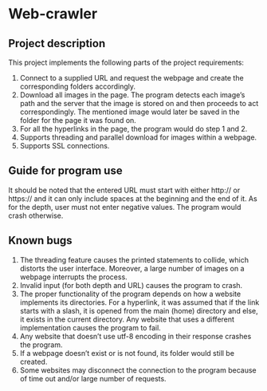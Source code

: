 # Web-crawler

## Project description

This project implements the following parts of the project requirements:
1) Connect to a supplied URL and request the webpage and create the corresponding folders accordingly.
2) Download all images in the page. The program detects each image’s path and the server that the image is stored on and then proceeds to act correspondingly. The mentioned image would later be saved in the folder for the page it was found on.
3) For all the hyperlinks in the page, the program would do step 1 and 2.
4) Supports threading and parallel download for images within a webpage.
5) Supports SSL connections.


## Guide for program use

It should be noted that the entered URL must start with either http:// or https:// and it can only include spaces at the beginning and the end of it. As for the depth, user must not enter negative values. The program would crash otherwise.


## Known bugs
1) The threading feature causes the printed statements to collide, which distorts the user interface. Moreover, a large number of images on a webpage interrupts the process.
2) Invalid input (for both depth and URL) causes the program to crash.
3) The proper functionality of the program depends on how a website implements its directories. For a hyperlink, it was assumed that if the link starts with a slash, it is opened from the main (home) directory and else, it exists in the current directory. Any
website that uses a different implementation causes the program to fail.
4) Any website that doesn’t use utf-8 encoding in their response crashes the program.
6) If a webpage doesn’t exist or is not found, its folder would still be created.
7) Some websites may disconnect the connection to the program because of time out
and/or large number of requests.
